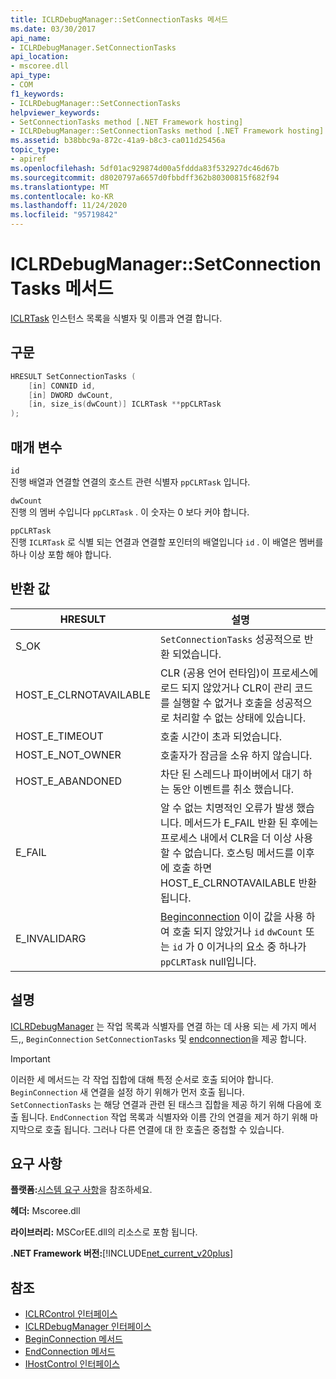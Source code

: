 ```yaml
---
title: ICLRDebugManager::SetConnectionTasks 메서드
ms.date: 03/30/2017
api_name:
- ICLRDebugManager.SetConnectionTasks
api_location:
- mscoree.dll
api_type:
- COM
f1_keywords:
- ICLRDebugManager::SetConnectionTasks
helpviewer_keywords:
- SetConnectionTasks method [.NET Framework hosting]
- ICLRDebugManager::SetConnectionTasks method [.NET Framework hosting]
ms.assetid: b38bbc9a-872c-41a9-b8c3-ca011d25456a
topic_type:
- apiref
ms.openlocfilehash: 5df01ac929874d00a5fddda83f532927dc46d67b
ms.sourcegitcommit: d8020797a6657d0fbbdff362b80300815f682f94
ms.translationtype: MT
ms.contentlocale: ko-KR
ms.lasthandoff: 11/24/2020
ms.locfileid: "95719842"
---
```

# <a name="iclrdebugmanagersetconnectiontasks-method"></a>ICLRDebugManager::SetConnectionTasks 메서드

[ICLRTask](iclrtask-interface.md) 인스턴스 목록을 식별자 및 이름과 연결 합니다.  
  
## <a name="syntax"></a>구문  
  
```cpp  
HRESULT SetConnectionTasks (  
    [in] CONNID id,  
    [in] DWORD dwCount,  
    [in, size_is(dwCount)] ICLRTask **ppCLRTask  
);  
```  
  
## <a name="parameters"></a>매개 변수  

 `id`  
 진행 배열과 연결할 연결의 호스트 관련 식별자 `ppCLRTask` 입니다.  
  
 `dwCount`  
 진행 의 멤버 수입니다 `ppCLRTask` . 이 숫자는 0 보다 커야 합니다.  
  
 `ppCLRTask`  
 진행 `ICLRTask` 로 식별 되는 연결과 연결할 포인터의 배열입니다 `id` . 이 배열은 멤버를 하나 이상 포함 해야 합니다.  
  
## <a name="return-value"></a>반환 값  
  
|HRESULT|설명|  
|-------------|-----------------|  
|S_OK|`SetConnectionTasks` 성공적으로 반환 되었습니다.|  
|HOST_E_CLRNOTAVAILABLE|CLR (공용 언어 런타임)이 프로세스에 로드 되지 않았거나 CLR이 관리 코드를 실행할 수 없거나 호출을 성공적으로 처리할 수 없는 상태에 있습니다.|  
|HOST_E_TIMEOUT|호출 시간이 초과 되었습니다.|  
|HOST_E_NOT_OWNER|호출자가 잠금을 소유 하지 않습니다.|  
|HOST_E_ABANDONED|차단 된 스레드나 파이버에서 대기 하는 동안 이벤트를 취소 했습니다.|  
|E_FAIL|알 수 없는 치명적인 오류가 발생 했습니다. 메서드가 E_FAIL 반환 된 후에는 프로세스 내에서 CLR을 더 이상 사용할 수 없습니다. 호스팅 메서드를 이후에 호출 하면 HOST_E_CLRNOTAVAILABLE 반환 됩니다.|  
|E_INVALIDARG|[Beginconnection](iclrdebugmanager-beginconnection-method.md) 이이 값을 사용 하 여 호출 되지 않았거나 `id` `dwCount` 또는 `id` 가 0 이거나의 요소 중 하나가 `ppCLRTask` null입니다.|  
  
## <a name="remarks"></a>설명  

 [ICLRDebugManager](iclrdebugmanager-interface.md) 는 작업 목록과 식별자를 연결 하는 데 사용 되는 세 가지 메서드,, `BeginConnection` `SetConnectionTasks` 및 [endconnection](iclrdebugmanager-endconnection-method.md)을 제공 합니다.  
  
> [!IMPORTANT]
> 이러한 세 메서드는 각 작업 집합에 대해 특정 순서로 호출 되어야 합니다. `BeginConnection` 새 연결을 설정 하기 위해가 먼저 호출 됩니다. `SetConnectionTasks` 는 해당 연결과 관련 된 태스크 집합을 제공 하기 위해 다음에 호출 됩니다. `EndConnection` 작업 목록과 식별자와 이름 간의 연결을 제거 하기 위해 마지막으로 호출 됩니다. 그러나 다른 연결에 대 한 호출은 중첩할 수 있습니다.  
  
## <a name="requirements"></a>요구 사항  

 **플랫폼:**[시스템 요구 사항](../../get-started/system-requirements.md)을 참조하세요.  
  
 **헤더:** Mscoree.dll  
  
 **라이브러리:** MSCorEE.dll의 리소스로 포함 됩니다.  
  
 **.NET Framework 버전:**[!INCLUDE[net_current_v20plus](../../../../includes/net-current-v20plus-md.md)]  
  
## <a name="see-also"></a>참조

- [ICLRControl 인터페이스](iclrcontrol-interface.md)
- [ICLRDebugManager 인터페이스](iclrdebugmanager-interface.md)
- [BeginConnection 메서드](iclrdebugmanager-beginconnection-method.md)
- [EndConnection 메서드](iclrdebugmanager-endconnection-method.md)
- [IHostControl 인터페이스](ihostcontrol-interface.md)
